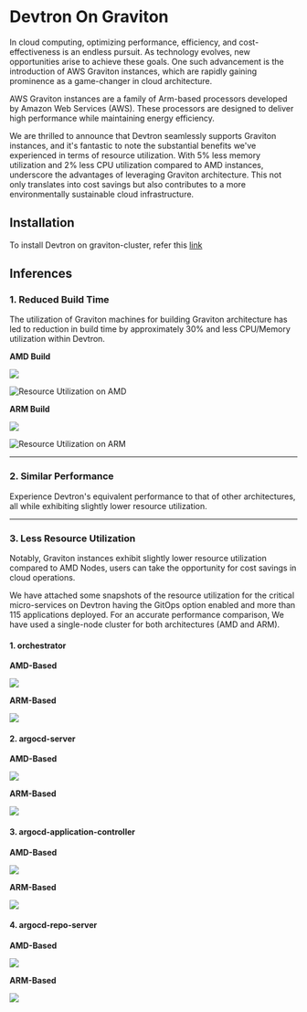 # Devtron On Graviton
In cloud computing, optimizing performance, efficiency, and cost-effectiveness is an endless pursuit. As technology evolves, new opportunities arise to achieve these goals. One such advancement is the introduction of AWS Graviton instances, which are rapidly gaining prominence as a game-changer in cloud architecture. 

AWS Graviton instances are a family of Arm-based processors developed by Amazon Web Services (AWS). These processors are designed to deliver high performance while maintaining energy efficiency.

We are thrilled to announce that Devtron seamlessly supports Graviton instances, and it's fantastic to note the substantial benefits we've experienced in terms of resource utilization. With 5% less memory utilization and 2% less CPU utilization compared to AMD instances, underscore the advantages of leveraging Graviton architecture. This not only translates into cost savings but also contributes to a more environmentally sustainable cloud infrastructure.

## Installation

To install Devtron on graviton-cluster, refer this [link](https://docs.devtron.ai/install/install-devtron-with-cicd#install-multi-architecture-nodes-arm-and-amd)

## Inferences

### 1. Reduced Build Time

The utilization of Graviton machines for building Graviton architecture has led to reduction in build time by approximately 30% and less CPU/Memory utilization within Devtron.

**AMD Build**

![](https://devtron-public-asset.s3.us-east-2.amazonaws.com/images/resources/graviton/amd/amd-build.png)

![Resource Utilization on AMD](https://devtron-public-asset.s3.us-east-2.amazonaws.com/images/resources/graviton/amd/build-amd.png)

**ARM Build**

![](https://devtron-public-asset.s3.us-east-2.amazonaws.com/images/resources/graviton/arm/arm-build.png)

![Resource Utilization on ARM](https://devtron-public-asset.s3.us-east-2.amazonaws.com/images/resources/graviton/arm/build-arm.png)

<hr />

### 2. Similar Performance

Experience Devtron's equivalent performance to that of other architectures, all while exhibiting slightly lower resource utilization.

<hr />


### 3. Less Resource Utilization

Notably, Graviton instances exhibit slightly lower resource utilization compared to AMD Nodes, users can take the opportunity for cost savings in cloud operations.

We have attached some snapshots of the resource utilization for the critical micro-services on Devtron having the GitOps option enabled and more than 115 applications deployed. For an accurate performance comparison, We have used a single-node cluster for both architectures (AMD and ARM).

#### 1. orchestrator

**AMD-Based**

![](https://devtron-public-asset.s3.us-east-2.amazonaws.com/images/resources/graviton/amd/devtron-amd.png)

**ARM-Based**

![](https://devtron-public-asset.s3.us-east-2.amazonaws.com/images/resources/graviton/arm/devtron-arm.png)


#### 2. argocd-server

**AMD-Based**

![](https://devtron-public-asset.s3.us-east-2.amazonaws.com/images/resources/graviton/amd/amd-argo-server.png)

**ARM-Based**

![](https://devtron-public-asset.s3.us-east-2.amazonaws.com/images/resources/graviton/arm/argocd-server-arm.png)

#### 3. argocd-application-controller

**AMD-Based**

![](https://devtron-public-asset.s3.us-east-2.amazonaws.com/images/resources/graviton/amd/amd-app-controller.png)

**ARM-Based**

![](https://devtron-public-asset.s3.us-east-2.amazonaws.com/images/resources/graviton/arm/app-controller-arm.png)

#### 4. argocd-repo-server

**AMD-Based**

![](https://devtron-public-asset.s3.us-east-2.amazonaws.com/images/resources/graviton/amd/amd-repo-server.png)

**ARM-Based**

![](https://devtron-public-asset.s3.us-east-2.amazonaws.com/images/resources/graviton/arm/repo-server-arm.png)




